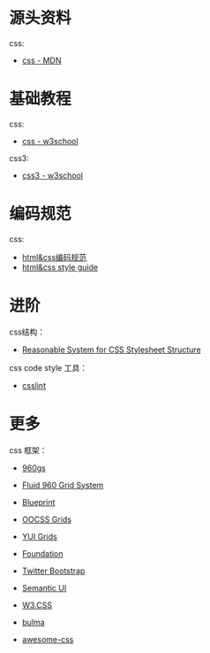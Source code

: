 
# 源头资料

css:
* [css - MDN](https://developer.mozilla.org/zh-CN/docs/Web/CSS)

# 基础教程

css:
* [css - w3school](http://www.w3school.com.cn/css/index.asp)

css3:
* [css3 - w3school](http://www.w3school.com.cn/css3/index.asp)

# 编码规范

css:
* [html&css编码规范](http://codeguide.bootcss.com/)
* [html&css style guide](https://github.com/Aaaaaashu/Guide)

# 进阶

css结构：
* [Reasonable System for CSS Stylesheet Structure](http://rscss.io/)

css code style 工具：
* [csslint](https://github.com/CSSLint/csslint)

# 更多

css 框架：
* [960gs](https://960.gs/)
* [Fluid 960 Grid System](http://www.designinfluences.com/fluid960gs/)
* [Blueprint](http://blueprintcss.org/)
* [OOCSS Grids](http://github.com/stubbornella/oocss/)
* [YUI Grids](http://yuilibrary.com/yui/docs/cssgrids/)

* [Foundation](http://foundation.zurb.com/)
* [Twitter Bootstrap](http://getbootstrap.com)
* [Semantic UI](https://link.zhihu.com/?target=http%3A//semantic-ui.com/)
* [W3.CSS](http://w3schools.wang/w3css/w3css_tutorial.html)
* [bulma](https://bulma.io/)

* [awesome-css](https://github.com/sotayamashita/awesome-css)

